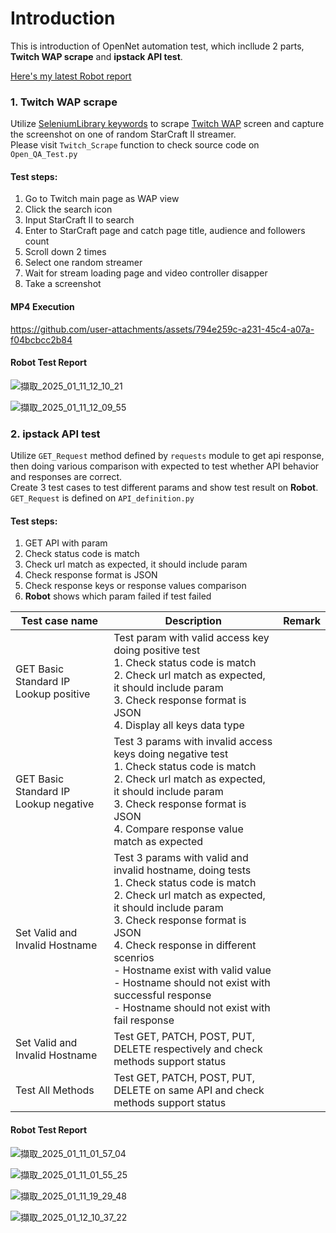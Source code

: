 # Introduction

This is introduction of OpenNet automation test, which incllude 2 parts, **Twitch WAP scrape** and **ipstack API test**.

[Here's my latest Robot report](https://drive.google.com/file/d/11TIO3Qd30Bxmdb7ql7W_RQeXTzaAX9nA/view?usp=sharing)

### 1. Twitch WAP scrape
Utilize [SeleniumLibrary keywords](https://robotframework.org/SeleniumLibrary/SeleniumLibrary.html#Checkbox%20Should%20Not%20Be%20Selected) to scrape [Twitch WAP](https://m.twitch.tv/) screen and capture the screenshot on one of random StarCraft II streamer.\
Please visit `Twitch_Scrape` function to check source code on `Open_QA_Test.py`
#### Test steps:
1. Go to Twitch main page as WAP view
2. Click the search icon
3. Input StarCraft II to search
4. Enter to StarCraft page and catch page title, audience and followers count
5. Scroll down 2 times
6. Select one random streamer
7. Wait for stream loading page and video controller disapper
8. Take a screenshot

#### MP4 Execution 
https://github.com/user-attachments/assets/794e259c-a231-45c4-a07a-f04bcbcc2b84

#### Robot Test Report
![擷取_2025_01_11_12_10_21](https://github.com/user-attachments/assets/61eec53f-957c-4186-9fc3-fdd94795beba)

![擷取_2025_01_11_12_09_55](https://github.com/user-attachments/assets/86805b9d-8aff-4150-a5ef-44e308630f7c)


### 2. ipstack API test
Utilize `GET_Request` method defined by `requests` module to get api response, then doing various comparison with expected to test whether API behavior and responses are correct.\
Create 3 test cases to test different params and show test result on **Robot**. \
`GET_Request` is defined on `API_definition.py`

#### Test steps:
1. GET API with param
2. Check status code is match
3. Check url match as expected, it should include param
4. Check response format is JSON
5. Check response keys or response values comparison
6. **Robot** shows which param failed if test failed


|             Test case name             | Description | Remark |
| -------------------------------------- | ------ | ------ |
|  GET Basic Standard IP Lookup positive |  Test param with valid access key doing positive test<br>1. Check status code is match<br>2. Check url match as expected, it should include param<br>3. Check response format is JSON<br>4. Display all keys data type     |        |
|  GET Basic Standard IP Lookup negative |  Test 3 params with invalid access keys doing negative test<br>1. Check status code is match<br>2. Check url match as expected, it should include param<br>3. Check response format is JSON<br>4. Compare response value match as expected  |        |
| Set Valid and Invalid Hostname  | Test 3 params with valid and invalid hostname, doing tests<br>1. Check status code is match<br>2. Check url match as expected, it should include param<br>3. Check response format is JSON<br>4. Check response in different scenrios<br>- Hostname exist with valid value<br>- Hostname should not exist with successful response<br>- Hostname should not exist with fail response |
| Set Valid and Invalid Hostname  | Test GET, PATCH, POST, PUT, DELETE respectively and check methods support status |  |
| Test All Methods | Test GET, PATCH, POST, PUT, DELETE on same API and check methods support status |  |

#### Robot Test Report

![擷取_2025_01_11_01_57_04](https://github.com/user-attachments/assets/8fdd5d5e-82a6-4420-80c4-a929de86b8b0)

![擷取_2025_01_11_01_55_25](https://github.com/user-attachments/assets/1081df64-bfae-4c50-ae1f-65fbf0121c9b)

![擷取_2025_01_11_19_29_48](https://github.com/user-attachments/assets/a5b0529d-8e51-4d14-860c-76066d3c7024)

![擷取_2025_01_12_10_37_22](https://github.com/user-attachments/assets/37ecb22f-4029-49c9-9122-31c70d4e8836)

